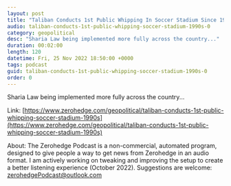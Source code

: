 ```yaml
---
layout: post
title: "Taliban Conducts 1st Public Whipping In Soccer Stadium Since 1990s"
audio: taliban-conducts-1st-public-whipping-soccer-stadium-1990s-0
category: geopolitical
desc: "Sharia Law being implemented more fully across the country..."
duration: 00:02:00
length: 120
datetime: Fri, 25 Nov 2022 18:50:00 +0000
tags: podcast
guid: taliban-conducts-1st-public-whipping-soccer-stadium-1990s-0
order: 0
---
```

Sharia Law being implemented more fully across the country...

Link: [https://www.zerohedge.com/geopolitical/taliban-conducts-1st-public-whipping-soccer-stadium-1990s](https://www.zerohedge.com/geopolitical/taliban-conducts-1st-public-whipping-soccer-stadium-1990s)

About: The Zerohedge Podcast is a non-commercial, automated program, designed to give people a way to get news from Zerohedge in an audio format.  I am actively working on tweaking and improving the setup to create a better listening experience (October 2022).  Suggestions are welcome: [zerohedgePodcast@outlook.com](mailto:zerohedgePodcast@outlook.com)